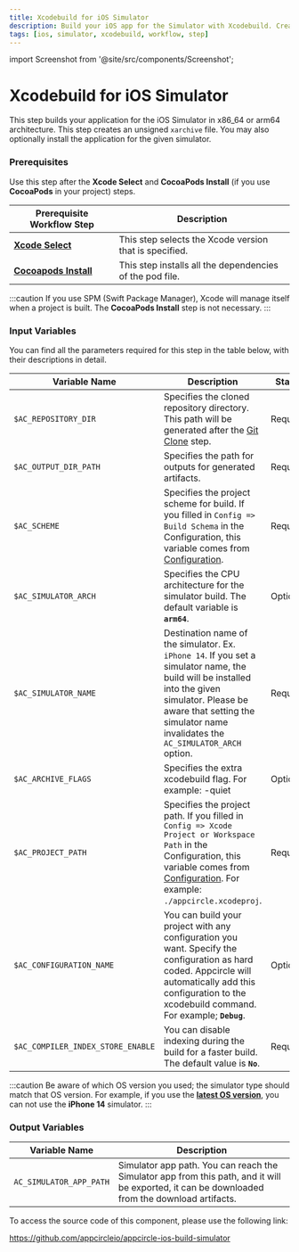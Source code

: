 ```yaml
---
title: Xcodebuild for iOS Simulator
description: Build your iOS app for the Simulator with Xcodebuild. Creates an unsigned xarchive file. 
tags: [ios, simulator, xcodebuild, workflow, step]
---
```


import Screenshot from '@site/src/components/Screenshot';

# Xcodebuild for iOS Simulator

This step builds your application for the iOS Simulator in x86_64 or arm64 architecture. This step creates an unsigned `xarchive` file. You may also optionally install the application for the given simulator.

### Prerequisites

Use this step after the **Xcode Select**  and **CocoaPods Install** (if you use **CocoaPods** in your project) steps.  

| Prerequisite Workflow Step                      | Description                                     |
|-------------------------------------------------|-------------------------------------------------|
| [**Xcode Select**](https://docs.appcircle.io/workflows/ios-specific-workflow-steps#xcode-select-version)     | This step selects the Xcode version that is specified. |
| [**Cocoapods Install**](https://docs.appcircle.io/workflows/ios-specific-workflow-steps#cocoapods-install)   | This step installs all the dependencies of the pod file. |

<Screenshot url='https://cdn.appcircle.io/docs/assets/BE2586-sim_order.png' />

:::caution
If you use SPM (Swift Package Manager), Xcode will manage itself when a project is built. The **CocoaPods Install** step is not necessary.
:::

### Input Variables

You can find all the parameters required for this step in the table below, with their descriptions in detail.

<Screenshot url='https://cdn.appcircle.io/docs/assets/BE2586-simInput.png' />


| Variable Name                 | Description                                    | Status |
|-------------------------------|------------------------------------------------|--------|
| `$AC_REPOSITORY_DIR`         | Specifies the cloned repository directory. This path will be generated after the [Git Clone](https://docs.appcircle.io/workflows/common-workflow-steps#git-clone) step. | Required |
| `$AC_OUTPUT_DIR_PATH`        | Specifies the path for outputs for generated artifacts. | Required |
| `$AC_SCHEME`                 | Specifies the project scheme for build. If you filled in `Config => Build Schema` in the Configuration, this variable comes from [Configuration](https://docs.appcircle.io/build/building-ios-applications#build-configuration). | Required |
| `$AC_SIMULATOR_ARCH`          | Specifies the CPU architecture for the simulator build. The default variable is **`arm64`**. | Optional |
| `$AC_SIMULATOR_NAME`         | Destination name of the simulator. Ex. `iPhone 14`. If you set a simulator name, the build will be installed into the given simulator. Please be aware that setting the simulator name invalidates the `AC_SIMULATOR_ARCH` option. | Required |
| `$AC_ARCHIVE_FLAGS`             | Specifies the extra xcodebuild flag. For example: -quiet | Optional |
| `$AC_PROJECT_PATH`               | Specifies the project path. If you filled in `Config => Xcode Project or Workspace Path` in the Configuration, this variable comes from [Configuration](https://docs.appcircle.io/build/building-ios-applications#build-configuration). For example: `./appcircle.xcodeproj`. | Required |
| `$AC_CONFIGURATION_NAME`             | You can build your project with any configuration you want. Specify the configuration as hard coded. Appcircle will automatically add this configuration to the xcodebuild command. For example; **`Debug`**. | Optional |
| `$AC_COMPILER_INDEX_STORE_ENABLE` | You can disable indexing during the build for a faster build. The default value is **`No`**. | Required |

:::caution
Be aware of which OS version you used; the simulator type should match that OS version. For example, if you use the [**latest OS version**](https://developer.apple.com/documentation/ios-ipados-release-notes), you can not use the **iPhone 14** simulator.
:::
 
### Output Variables

| Variable Name                 | Description                                    |
|-------------------------------|------------------------------------------------|
| `AC_SIMULATOR_APP_PATH`      | Simulator app path. You can reach the Simulator app from this path, and it will be exported, it can be downloaded from the download artifacts. |

To access the source code of this component, please use the following link:

https://github.com/appcircleio/appcircle-ios-build-simulator